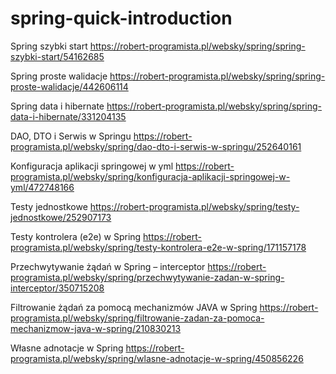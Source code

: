# spring-quick-introduction
Spring szybki start
https://robert-programista.pl/websky/spring/spring-szybki-start/54162685

Spring proste walidacje
https://robert-programista.pl/websky/spring/spring-proste-walidacje/442606114

Spring data i hibernate
https://robert-programista.pl/websky/spring/spring-data-i-hibernate/331204135

DAO, DTO i Serwis w Springu
https://robert-programista.pl/websky/spring/dao-dto-i-serwis-w-springu/252640161

Konfiguracja aplikacji springowej w yml
https://robert-programista.pl/websky/spring/konfiguracja-aplikacji-springowej-w-yml/472748166

Testy jednostkowe
https://robert-programista.pl/websky/spring/testy-jednostkowe/252907173

Testy kontrolera (e2e) w Spring
https://robert-programista.pl/websky/spring/testy-kontrolera-e2e-w-spring/171157178

Przechwytywanie żądań w Spring – interceptor
https://robert-programista.pl/websky/spring/przechwytywanie-zadan-w-spring-interceptor/350715208

Filtrowanie żądań za pomocą mechanizmów JAVA w Spring
https://robert-programista.pl/websky/spring/filtrowanie-zadan-za-pomoca-mechanizmow-java-w-spring/210830213

Własne adnotacje w Spring
https://robert-programista.pl/websky/spring/wlasne-adnotacje-w-spring/450856226